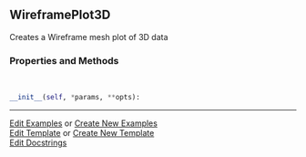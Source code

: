 ## <a id="McUtils.Plots.Plots.WireframePlot3D">WireframePlot3D</a>
Creates a Wireframe mesh plot of 3D data

### Properties and Methods
<a id="McUtils.Plots.Plots.WireframePlot3D.__init__" class="docs-object-method">&nbsp;</a>
```python
__init__(self, *params, **opts): 
```





___

[Edit Examples](https://github.com/McCoyGroup/McUtils/edit/edit/ci/examples/ci/docs/McUtils/Plots/Plots/WireframePlot3D.md) or 
[Create New Examples](https://github.com/McCoyGroup/McUtils/new/edit/?filename=ci/examples/ci/docs/McUtils/Plots/Plots/WireframePlot3D.md) <br/>
[Edit Template](https://github.com/McCoyGroup/McUtils/edit/edit/ci/docs/ci/docs/McUtils/Plots/Plots/WireframePlot3D.md) or 
[Create New Template](https://github.com/McCoyGroup/McUtils/new/edit/?filename=ci/docs/templates/ci/docs/McUtils/Plots/Plots/WireframePlot3D.md) <br/>
[Edit Docstrings](https://github.com/McCoyGroup/McUtils/edit/edit/McUtils/Plots/Plots.py?message=Update%20Docs)